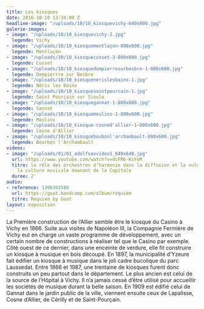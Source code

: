 ```yaml
---
title: Les kiosques
date: 2016-10-10 13:34:00 Z
headline-image: "/uploads/10/10_kiosquevichy-640x800.jpg"
galerie-images:
- image: "/uploads/10/10_kiosquevichy-2.jpg"
  legende: Vichy
- image: "/uploads/10/10_kiosquemontluçon-800x600.jpg"
  legende: Montluçon
- image: "/uploads/10/10_kiosquecusset-3-800x600.jpg"
  legende: Cusset
- image: "/uploads/10/10_kiosquedompierresurbesbre-1-800x600.jpg"
  legende: Dompierrre sur Besbre
- image: "/uploads/10/10_kiosquenerislesbains-1.jpg"
  legende: Néris les Bains
- image: "/uploads/10/10_kiosquesaintpourcain-1.jpg"
  legende: Saint Pourçain sur Sioule
- image: "/uploads/10/10_kiosquegannat-1-800x600.jpg"
  legende: Gannat
- image: "/uploads/10/10_kiosquemoulins-1-800x600.jpg"
  legende: Moulins
- image: "/uploads/10/10_kiosque-cosned'allier-1-800x600.jpg"
  legende: Cosne d'Allier
- image: "/uploads/10/10_kiosqueboubonl'archambault-800x600.jpg"
  legende: Bourbon l'Archambault
videos:
- image: "/uploads/01/01_adolfsaxvideo1_640x640.jpg"
  url: https://www.youtube.com/watch?v=dcFR6-KsYeM
  titre: le rôle des orchestres d’harmonie dans la diffusion et la vulgarisation de
    la culture musicale émanant de la Capitale
  duree: 2'
audio:
- reference: 1306303589
  url: https://goat.bandcamp.com/album/requiem
  titre: Requiem by Goat
layout: exposition
---
```


La Première construction de l’Allier semble être le kiosque du Casino à Vichy en 1866. Suite aux visites de Napoléon III, la Compagnie Fermière de Vichy eut en charge un vaste programme de développement, avec un certain nombre de constructions à réaliser tel que le Casino par exemple. Côté ouest de ce dernier, dans une enceinte de verdure, elle fit construire un kiosque à musique en bois découpé. En 1897, la municipalité d’Yzeure  fait édifier un kiosque à musique dans le joli cadre bucolique du parc Laussedat. Entre 1866 et 1987, une trentaine de kiosques furent donc construits un peu partout dans le département. Le plus ancien est celui de la source de l’Hôpital à Vichy. Il n’a jamais cessé d’être utilisé pour accueillir les sociétés de musique durant la belle saison. En 1909 est édifié celui de Gannat dans le jardin public de la ville, viennent ensuite ceux de Lapalisse, Cosne d’Allier, de Cérilly et de Saint-Pourçain.
